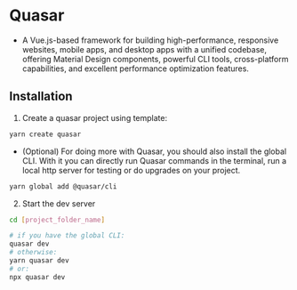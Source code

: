 # Quasar

- A Vue.js-based framework for building high-performance, responsive websites, mobile apps, and desktop apps with a unified codebase, offering Material Design components, powerful CLI tools, cross-platform capabilities, and excellent performance optimization features.

## Installation

1. Create a quasar project using template: 

``` bash
yarn create quasar
```

- (Optional) For doing more with Quasar, you should also install the global CLI. With it you can directly run Quasar commands in the terminal, run a local http server for testing or do upgrades on your project.

``` bash
yarn global add @quasar/cli
```

2. Start the dev server

``` bash
cd [project_folder_name]

# if you have the global CLI:
quasar dev
# otherwise:
yarn quasar dev
# or: 
npx quasar dev
```